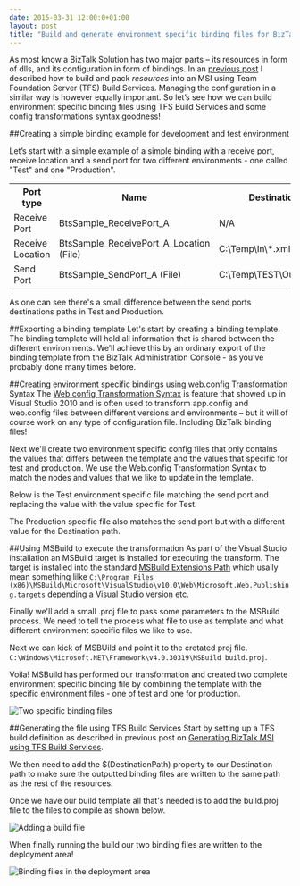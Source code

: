 ```yaml
---
date: 2015-03-31 12:00:0+01:00
layout: post
title: "Build and generate environment specific binding files for BizTalk Server using Team Foundation Build Services"
---
```

As most know a BizTalk Solution has two major parts – its resources in form of dlls, and its configuration in form of bindings. 
In an [previous post](http://richardhallgren.com/build-and-generate-msi-for-biztalk-server-using-team-foundation-build-services/) 
I described how to build and pack _resources_ into an MSI using Team Foundation Server (TFS) Build Services. Managing the configuration in a similar way is however equally important.
So let’s see how we can build environment specific binding files using TFS Build Services and some config transformations syntax goodness!


##Creating a simple binding example for development and test environment

Let’s start with a simple example of a simple binding with a receive port, receive location and a 
send port for two different environments - one called "Test" and one "Production".

<table>
    <tr>
        <th>Port type</th>
        <th>Name</th>
        <th>Destination path in Test</th>
        <th>Destination path in Production</th>
    </tr>
    <tr>
        <td>Receive Port</td>
        <td>BtsSample_ReceivePort_A</td>
        <td>N/A</td>
        <td>N/A</td>
    </tr>
        <tr>
        <td>Receive Location</td>
        <td>BtsSample_ReceivePort_A_Location (File)</td>
        <td>C:\Temp\In\*.xml</td>
        <td>C:\Temp\In\*.xml</td>
    </tr>
        <tr>
        <td>Send Port</td>
        <td>BtsSample_SendPort_A (File)</td>
        <td>C:\Temp\TEST\Out\%MessageID%.xml</td>
        <td>C:\Temp\PROD\Out\%MessageID%.xml</td>
    </tr>
</table>

As one can see there's a small difference between the send ports destinations paths in Test and Production.

##Exporting a binding template
Let's start by creating a binding template. The binding template will hold all information that is shared between the different environments. 
We’ll achieve this by an ordinary export of the binding template from the BizTalk Administration Console - as you’ve probably done many times before.
<script src="https://gist.github.com/riha/72a597136892e428cf92.js"></script>
 
##Creating environment specific bindings using web.config Transformation Syntax
The [Web.config Transformation Syntax](https://msdn.microsoft.com/en-us/library/dd465326.aspx) is feature that showed up in Visual Studio 2010 and 
is often used to transform app.config and web.config files between different versions and environments – but it will of course work on any type 
of configuration file. Including BizTalk binding files!

Next we'll create two environment specific config files that only contains the values that differs between the template and 
the values that specific for test and production. 
We use the Web.config Transformation Syntax to match the nodes and values that we like to update in the template.

Below is the Test environment specific file matching the send port and replacing the value with the value specific for Test.
<script src="https://gist.github.com/riha/9f9fb0d2ca57502bd6f5.js"></script>

The Production specific file also matches the send port but with a different value for the Destination path.
<script src="https://gist.github.com/riha/bf86d3de83f48b910809.js"></script>

##Using MSBuild to execute the transformation
As part of the Visual Studio installation an MSBuild target is installed for executing the transform. 
The target is installed into the standard [MSBuild Extensions Path](https://msdn.microsoft.com/en-us/library/ms164309.aspx) 
which usally mean something lilke `C:\Program Files (x86)\MSBuild\Microsoft\VisualStudio\v10.0\Web\Microsoft.Web.Publishing.targets` 
depending a Visual Studio version etc.

Finally we'll add a small .proj file to pass some parameters to the MSBuild process. We need to tell the process what file to use as 
template and what different environment specific files we like to use.
<script src="https://gist.github.com/riha/79c4dab8854b8db6c692.js"></script>

Next we can kick of MSBUild and point it to the cretated proj file. `C:\Windows\Microsoft.NET\Framework\v4.0.30319\MSBuild build.proj`.

Voila! MSBuild has performed our transformation and created two complete environment specific binding file by combining the template with the specific environment files - one of test and one for production.

![Two specific binding files](https://www.dropbox.com/s/i0lt7i3lu54uih5/2.png?raw=1)

##Generating the file using TFS Build Services
Start by setting up a TFS build definition as described in previous post on 
[Generating BizTalk MSI using TFS Build Services](http://richardhallgren.com/build-and-generate-msi-for-biztalk-server-using-team-foundation-build-services/).

We then need to add the $(DestinationPath) property to our Destination path to make sure the outputted binding files are written to the same 
path as the rest of the resources.

<script src="https://gist.github.com/riha/5213f920b22912fd1476.js"></script>

Once we have our build template all that's needed is to add the build.proj file to the files to compile as shown below.

![Adding a build file](https://www.dropbox.com/s/o71ofgvt1f5ngay/3.png?raw=1)

When finally running the build our two binding files are written to the deployment area!

![Binding files in the deployment area](https://www.dropbox.com/s/szlteu8h963o1z7/4.png?raw=1)